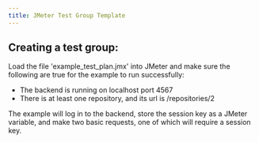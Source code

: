 ```yaml
---
title: JMeter Test Group Template
---
```


## Creating a test group:

Load the file 'example_test_plan.jmx' into JMeter and make sure the following are true for the example to run successfully:

- The backend is running on localhost port 4567
- There is at least one repository, and its url is /repositories/2

The example will log in to the backend, store the session key as a JMeter variable, and make two basic requests, one of which will require a session key.

